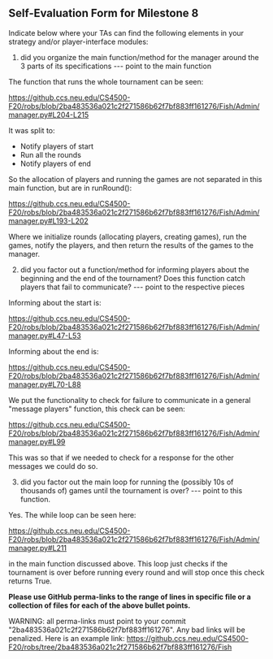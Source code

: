 ## Self-Evaluation Form for Milestone 8

Indicate below where your TAs can find the following elements in your strategy and/or player-interface modules:

1. did you organize the main function/method for the manager around
the 3 parts of its specifications --- point to the main function

The function that runs the whole tournament can be seen:

https://github.ccs.neu.edu/CS4500-F20/robs/blob/2ba483536a021c2f271586b62f7bf883ff161276/Fish/Admin/manager.py#L204-L215

It was split to:

- Notify players of start
- Run all the rounds
- Notify players of end

So the allocation of players and running the games are not separated in this main function, but are in runRound():

https://github.ccs.neu.edu/CS4500-F20/robs/blob/2ba483536a021c2f271586b62f7bf883ff161276/Fish/Admin/manager.py#L193-L202

Where we initialize rounds (allocating players, creating games), run the games, notify the players, and then return the results of the games to the manager.

2. did you factor out a function/method for informing players about
the beginning and the end of the tournament? Does this function catch
players that fail to communicate? --- point to the respective pieces

Informing about the start is:

https://github.ccs.neu.edu/CS4500-F20/robs/blob/2ba483536a021c2f271586b62f7bf883ff161276/Fish/Admin/manager.py#L47-L53

Informing about the end is:

https://github.ccs.neu.edu/CS4500-F20/robs/blob/2ba483536a021c2f271586b62f7bf883ff161276/Fish/Admin/manager.py#L70-L88

We put the functionality to check for failure to communicate in a general "message players" function, this check can be seen:

https://github.ccs.neu.edu/CS4500-F20/robs/blob/2ba483536a021c2f271586b62f7bf883ff161276/Fish/Admin/manager.py#L99

This was so that if we needed to check for a response for the other messages we could do so.

3. did you factor out the main loop for running the (possibly 10s of
thousands of) games until the tournament is over? --- point to this
function.

Yes. The while loop can be seen here:

https://github.ccs.neu.edu/CS4500-F20/robs/blob/2ba483536a021c2f271586b62f7bf883ff161276/Fish/Admin/manager.py#L211

in the main function discussed above. This loop just checks if the tournament is over before running every round and will stop once 
this check returns True.

**Please use GitHub perma-links to the range of lines in specific
file or a collection of files for each of the above bullet points.**


  WARNING: all perma-links must point to your commit "2ba483536a021c2f271586b62f7bf883ff161276".
  Any bad links will be penalized.
  Here is an example link:
    <https://github.ccs.neu.edu/CS4500-F20/robs/tree/2ba483536a021c2f271586b62f7bf883ff161276/Fish>

